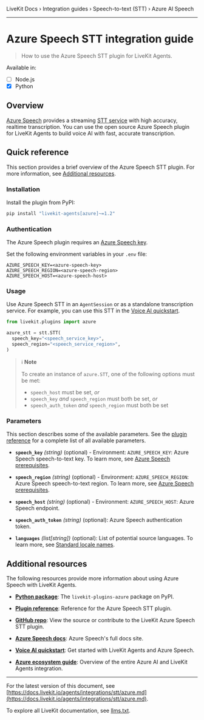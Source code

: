 LiveKit Docs › Integration guides › Speech-to-text (STT) › Azure AI Speech

---

# Azure Speech STT integration guide

> How to use the Azure Speech STT plugin for LiveKit Agents.

Available in:
- [ ] Node.js
- [x] Python

## Overview

[Azure Speech](https://learn.microsoft.com/en-us/azure/ai-services/speech-service/overview) provides a streaming [STT service](https://learn.microsoft.com/en-us/azure/ai-services/speech-service/index-speech-to-text) with high accuracy, realtime transcription. You can use the open source Azure Speech plugin for LiveKit Agents to build voice AI with fast, accurate transcription.

## Quick reference

This section provides a brief overview of the Azure Speech STT plugin. For more information, see [Additional resources](#additional-resources).

### Installation

Install the plugin from PyPI:

```bash
pip install "livekit-agents[azure]~=1.2"

```

### Authentication

The Azure Speech plugin requires an [Azure Speech key](https://learn.microsoft.com/en-us/azure/ai-services/speech-service/get-started-speech-to-text?tabs=macos,terminal&pivots=programming-language-python#prerequisites).

Set the following environment variables in your `.env` file:

```shell
AZURE_SPEECH_KEY=<azure-speech-key>
AZURE_SPEECH_REGION=<azure-speech-region>
AZURE_SPEECH_HOST=<azure-speech-host>

```

### Usage

Use Azure Speech STT in an `AgentSession` or as a standalone transcription service. For example, you can use this STT in the [Voice AI quickstart](https://docs.livekit.io/agents/start/voice-ai.md).

```python
from livekit.plugins import azure

azure_stt = stt.STT(
  speech_key="<speech_service_key>",
  speech_region="<speech_service_region>",
)

```

> ℹ️ **Note**
> 
> To create an instance of `azure.STT`, one of the following options must be met:
> 
> - `speech_host` must be set, _or_
> - `speech_key` _and_ `speech_region` must both be set, _or_
> - `speech_auth_token` _and_ `speech_region` must both be set

### Parameters

This section describes some of the available parameters. See the [plugin reference](https://docs.livekit.io/reference/python/v1/livekit/plugins/azure/index.html.md#livekit.plugins.azure.STT) for a complete list of all available parameters.

- **`speech_key`** _(string)_ (optional) - Environment: `AZURE_SPEECH_KEY`: Azure Speech speech-to-text key. To learn more, see [Azure Speech prerequisites](https://learn.microsoft.com/en-us/azure/ai-services/speech-service/get-started-speech-to-text?tabs=macos,terminal&pivots=programming-language-python#prerequisites).

- **`speech_region`** _(string)_ (optional) - Environment: `AZURE_SPEECH_REGION`: Azure Speech speech-to-text region. To learn more, see [Azure Speech prerequisites](https://learn.microsoft.com/en-us/azure/ai-services/speech-service/get-started-speech-to-text#prerequisites).

- **`speech_host`** _(string)_ (optional) - Environment: `AZURE_SPEECH_HOST`: Azure Speech endpoint.

- **`speech_auth_token`** _(string)_ (optional): Azure Speech authentication token.

- **`languages`** _(list[string])_ (optional): List of potential source languages. To learn more, see [Standard locale names](https://learn.microsoft.com/en-us/globalization/locale/standard-locale-names).

## Additional resources

The following resources provide more information about using Azure Speech with LiveKit Agents.

- **[Python package](https://pypi.org/project/livekit-plugins-azure/)**: The `livekit-plugins-azure` package on PyPI.

- **[Plugin reference](https://docs.livekit.io/reference/python/v1/livekit/plugins/azure/index.html.md#livekit.plugins.azure.STT)**: Reference for the Azure Speech STT plugin.

- **[GitHub repo](https://github.com/livekit/agents/tree/main/livekit-plugins/livekit-plugins-azure)**: View the source or contribute to the LiveKit Azure Speech STT plugin.

- **[Azure Speech docs](https://learn.microsoft.com/en-us/azure/ai-services/speech-service/overview)**: Azure Speech's full docs site.

- **[Voice AI quickstart](https://docs.livekit.io/agents/start/voice-ai.md)**: Get started with LiveKit Agents and Azure Speech.

- **[Azure ecosystem guide](https://docs.livekit.io/agents/integrations/azure.md)**: Overview of the entire Azure AI and LiveKit Agents integration.

---


For the latest version of this document, see [https://docs.livekit.io/agents/integrations/stt/azure.md](https://docs.livekit.io/agents/integrations/stt/azure.md).

To explore all LiveKit documentation, see [llms.txt](https://docs.livekit.io/llms.txt).
